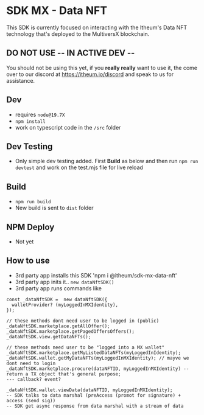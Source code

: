 # SDK MX - Data NFT

This SDK is currently focused on interacting with the Itheum's Data NFT technology that's deployed to the MultiversX blockchain.

## DO NOT USE -- IN ACTIVE DEV --

You should not be using this yet, if you **really really** want to use it, the come over to our discord at https://itheum.io/discord and speak to us for assistance.

## Dev

- requires `node@19.7X`
- `npm install`
- work on typescript code in the `/src` folder

## Dev Testing

- Only simple dev testing added. First **Build** as below and then run `npm run devtest` and work on the test.mjs file for live reload

## Build

- `npm run build`
- New build is sent to `dist` folder

## NPM Deploy

- Not yet

## How to use

- 3rd party app installs this SDK 'npm i @itheum/sdk-mx-data-nft'
- 3rd party app inits it.. `new dataNftSDK()`
- 3rd party app runs commands like

```
const _dataNftSDK =  new dataNftSDK({
  walletProvider? (myLoggedInMXIdentity),
});

// these methods dont need user to be logged in (public)
_dataNftSDK.marketplace.getAllOffer();
_dataNftSDK.marketplace.getPagedOffersOffers();
_dataNftSDK.view.getDataNFTs();

// these methods need user to be "logged into a MX wallet"
_dataNftSDK.marketplace.getMyListedDataNFTs(myLoggedInIdentity);
_dataNftSDK.wallet.getMyDataNFTs(myLoggedInMXIdentity); // mayve we dont need to login
_dataNftSDK.marketplace.procure(dataNFTID, myLoggedInMXIdentity) -- return a TX object that's general purpose;
--- callback? event?

_dataNftSDK.wallet.viewData(dataNFTID, myLoggedInMXIdentity);
-- SDK talks to data marshal (preAccess (promot for signature) + access (send sig))
-- SDK get async response from data marshal with a stream of data



```
